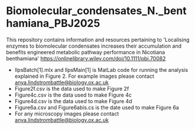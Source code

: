 # Biomolecular_condensates_N._benthamiana_PBJ2025
This repository contains information and resources pertaining to 'Localising enzymes to biomolecular condensates increases their accumulation and benefits engineered metabolic pathway performance in Nicotiana benthamiana' https://onlinelibrary.wiley.com/doi/10.1111/pbi.70082
- llpsBatch[1].mlx and llpsMain[1] is MatLab code for running the analysis explained in Figure 2. For example images please contact anya.lindstrombattle@biology.ox.ac.uk
- Figure2f.csv is the data used to make Figure 2f
- Figure4c.csv is the data used to make Figure 4c
- Figure4d.csv is the data used to make Figure 4d
- Figure6a.csv and Figure6abis.cs is the date used to make Figure 6a
- For any microscopy images please contact anya.lindstrombattle@biology.ox.ac.uk
